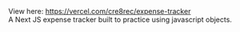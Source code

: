 View here: https://vercel.com/cre8rec/expense-tracker <br />
A Next JS expense tracker built to practice using javascript objects.
